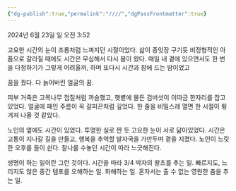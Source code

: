 ```yaml
---
{"dg-publish":true,"permalink":"////","dgPassFrontmatter":true}
---
```



2024년 6월 23일 일 오전 3:52

고요한 시간의 눈이 조롱처럼 느껴지던 시절이었다. 삶이 종잇장 구기듯 비정형적인 아픔으로 갈라질 때에도 시간은 무심해서 다시 봄이 왔다.
매일 내 곁에 있으면서도 한 번을 다정하기가 그렇게 어려울까, 하며 또다시 시간과 잠에 드는 밤이었고

꿈을 꿨다.
다 늙어버린 얼굴의 꿈.

피부 거죽은 고목나무 껍질처럼 까슬했고, 햇볕에 물든 검버섯이 이따금 한자리를 잡고 있었다. 얼굴에 패인 주름이 꼭 갈피끈처럼 깊었다. 한 줄을 비밀스레 열면 한 시절이 튕겨져 나올 것 같았다. 

노인의 옆에도 시간이 있었다. 투명한 실로 짠 듯 고요한 눈이 서로 닮아있었다. 시간은 고통이 지나갈 길을 만들고, 행복을 추억할 발자국을 가만두며 곁을 지켰다. 노인이 느릿한 오후를 들이 쉰다. 찰나를 수놓던 시간이 따라 느긋해진다.

생명이 하는 일이란 그런 것이다. 시간을 따라 3/4 박자의 왈츠를 추는 일. 빠르지도, 느리지도 않은 중간 템포를 오해하는 일. 화해하는 일. 혼자서는 출 수 없는 영원한 춤을 추는 일.